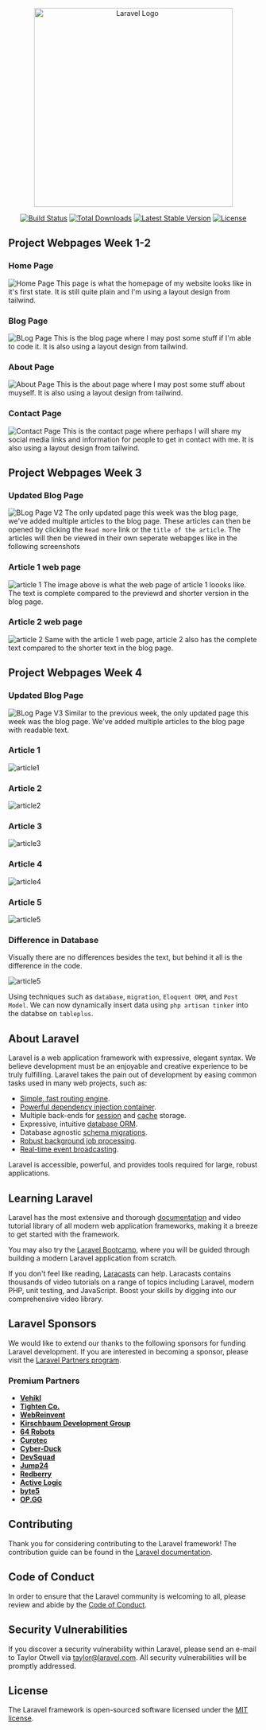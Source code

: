 <p align="center"><a href="https://laravel.com" target="_blank"><img src="https://raw.githubusercontent.com/laravel/art/master/logo-lockup/5%20SVG/2%20CMYK/1%20Full%20Color/laravel-logolockup-cmyk-red.svg" width="400" alt="Laravel Logo"></a></p>

<p align="center">
<a href="https://github.com/laravel/framework/actions"><img src="https://github.com/laravel/framework/workflows/tests/badge.svg" alt="Build Status"></a>
<a href="https://packagist.org/packages/laravel/framework"><img src="https://img.shields.io/packagist/dt/laravel/framework" alt="Total Downloads"></a>
<a href="https://packagist.org/packages/laravel/framework"><img src="https://img.shields.io/packagist/v/laravel/framework" alt="Latest Stable Version"></a>
<a href="https://packagist.org/packages/laravel/framework"><img src="https://img.shields.io/packagist/l/laravel/framework" alt="License"></a>
</p>

## Project Webpages Week 1-2
### Home Page
![Home Page](./screenshots/Week1&2/Homepage.jpg)
This page is what the homepage of my website looks like in it's first state. It is still quite plain and I'm using a layout design from tailwind.

### Blog Page
![BLog Page](./screenshots/Week1&2/Blog%20page.jpg)
This is the blog page where I may post some stuff if I'm able to code it. It is also using a layout design from tailwind.

### About Page
![About Page](./screenshots/Week1&2/About%20Page.jpg)
This is the about page where I may post some stuff about muyself. It is also using a layout design from tailwind.

### Contact Page
![Contact Page](./screenshots/Week1&2/Contact.jpg)
This is the contact page where perhaps I will share my social media links and information for people to get in contact with me. It is also using a layout design from tailwind.

## Project Webpages Week 3
### Updated Blog Page
![BLog Page V2](./screenshots/Week3/Blog%20Page%20V2.jpg)
The only updated page this week was the blog page, we've added multiple articles to the blog page. These articles can then be opened by clicking the `Read more` link or the `title of the article`. The articles will then be viewed in their own seperate webapges like in the following screenshots

### Article 1 web page
![article 1](./screenshots/Week3/Single%20Post.jpg)
The image above is what the web page of article 1 loooks like. The text is complete compared to the previewd and shorter version in the blog page.

### Article 2 web page
![article 2](./screenshots/Week3/Single%20Post2.jpg)
Same with the article 1 web page, article 2 also has the complete text compared to the shorter text in the blog page.

## Project Webpages Week 4
### Updated Blog Page
![BLog Page V3](./screenshots/Week4/BlogPageWeek4.jpg)
Similar to the previous week, the only updated page this week was the blog page. We've added multiple articles to the blog page with readable text. 

### Article 1
![article1](./screenshots/Week4/Article1PageWeek4.jpg)

### Article 2
![article2](./screenshots/Week4/Article2PageWeek4.jpg)

### Article 3
![article3](./screenshots/Week4/Article3PageWeek4.jpg)

### Article 4
![article4](./screenshots/Week4/Article4PageWeek4.jpg)

### Article 5
![article5](./screenshots/Week4/Article5PageWeek4.jpg)

### Difference in Database
Visually there are no differences besides the text, but behind it all is the difference in the code. 

![article5](./screenshots/Week4/SQLiteDatabase.jpg)

Using techniques such as `database`, `migration`, `Eloquent ORM`, and `Post Model`. We can now dynamically insert data using `php artisan tinker` into the databse on `tableplus`.

## About Laravel

Laravel is a web application framework with expressive, elegant syntax. We believe development must be an enjoyable and creative experience to be truly fulfilling. Laravel takes the pain out of development by easing common tasks used in many web projects, such as:

- [Simple, fast routing engine](https://laravel.com/docs/routing).
- [Powerful dependency injection container](https://laravel.com/docs/container).
- Multiple back-ends for [session](https://laravel.com/docs/session) and [cache](https://laravel.com/docs/cache) storage.
- Expressive, intuitive [database ORM](https://laravel.com/docs/eloquent).
- Database agnostic [schema migrations](https://laravel.com/docs/migrations).
- [Robust background job processing](https://laravel.com/docs/queues).
- [Real-time event broadcasting](https://laravel.com/docs/broadcasting).

Laravel is accessible, powerful, and provides tools required for large, robust applications.

## Learning Laravel

Laravel has the most extensive and thorough [documentation](https://laravel.com/docs) and video tutorial library of all modern web application frameworks, making it a breeze to get started with the framework.

You may also try the [Laravel Bootcamp](https://bootcamp.laravel.com), where you will be guided through building a modern Laravel application from scratch.

If you don't feel like reading, [Laracasts](https://laracasts.com) can help. Laracasts contains thousands of video tutorials on a range of topics including Laravel, modern PHP, unit testing, and JavaScript. Boost your skills by digging into our comprehensive video library.

## Laravel Sponsors

We would like to extend our thanks to the following sponsors for funding Laravel development. If you are interested in becoming a sponsor, please visit the [Laravel Partners program](https://partners.laravel.com).

### Premium Partners

- **[Vehikl](https://vehikl.com/)**
- **[Tighten Co.](https://tighten.co)**
- **[WebReinvent](https://webreinvent.com/)**
- **[Kirschbaum Development Group](https://kirschbaumdevelopment.com)**
- **[64 Robots](https://64robots.com)**
- **[Curotec](https://www.curotec.com/services/technologies/laravel/)**
- **[Cyber-Duck](https://cyber-duck.co.uk)**
- **[DevSquad](https://devsquad.com/hire-laravel-developers)**
- **[Jump24](https://jump24.co.uk)**
- **[Redberry](https://redberry.international/laravel/)**
- **[Active Logic](https://activelogic.com)**
- **[byte5](https://byte5.de)**
- **[OP.GG](https://op.gg)**

## Contributing

Thank you for considering contributing to the Laravel framework! The contribution guide can be found in the [Laravel documentation](https://laravel.com/docs/contributions).

## Code of Conduct

In order to ensure that the Laravel community is welcoming to all, please review and abide by the [Code of Conduct](https://laravel.com/docs/contributions#code-of-conduct).

## Security Vulnerabilities

If you discover a security vulnerability within Laravel, please send an e-mail to Taylor Otwell via [taylor@laravel.com](mailto:taylor@laravel.com). All security vulnerabilities will be promptly addressed.

## License

The Laravel framework is open-sourced software licensed under the [MIT license](https://opensource.org/licenses/MIT).
